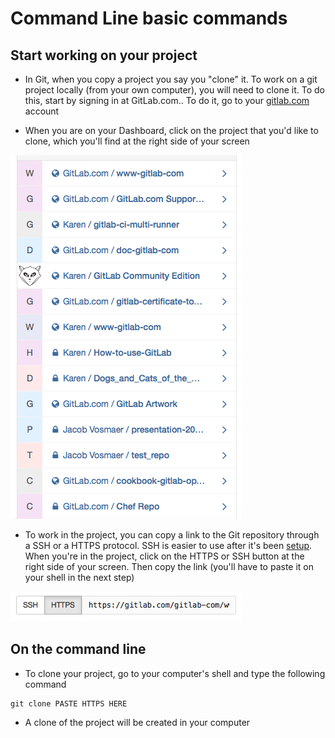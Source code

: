 # Command Line basic commands

## Start working on your project

* In Git, when you copy a project you say you "clone" it. To work on a git project locally (from your own computer), you will need to clone it. To do this, start by signing in at GitLab.com.. To do it, go to your [gitlab.com](https://gitlab.com) account

* When you are on your Dashboard, click on the project that you'd like to clone, which you'll find at the right side of your screen

![Select a project](basicsimages/select_project.png)

* To work in the project, you can copy a link to the Git repository through a SSH or a HTTPS protocol. SSH is easier to use after it's been [setup](create-your-ssh-keys.md). When you're in the project, click on the HTTPS or SSH button at the right side of your screen. Then copy the link (you'll have to paste it on your shell in the next step)

![Copy the HTTPS](basicsimages/https.png)

## On the command line

* To clone your project, go to your computer's shell and type the following command

```
git clone PASTE HTTPS HERE
```

* A clone of the project will be created in your computer
